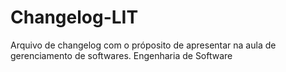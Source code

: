# Changelog-LIT
Arquivo de changelog com o próposito de apresentar na aula de gerenciamento de softwares. Engenharia de Software
